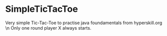 # SimpleTicTacToe
Very simple Tic-Tac-Toe to practise java foundamentals from hyperskill.org \n
Only one round player X always starts.
